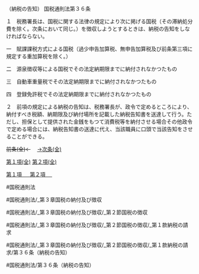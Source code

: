 （納税の告知）
国税通則法第３６条

１　税務署長は、国税に関する法律の規定により次に掲げる国税（その滞納処分費を除く。次条において同じ。）を徴収しようとするときは、納税の告知をしなければならない。

一　賦課課税方式による国税（過少申告加算税、無申告加算税及び前条第三項に規定する重加算税を除く。）

二　源泉徴収等による国税でその法定納期限までに納付されなかつたもの

三　自動車重量税でその法定納期限までに納付されなかつたもの

四　登録免許税でその法定納期限までに納付されなかつたもの

２　前項の規定による納税の告知は、税務署長が、政令で定めるところにより、納付すべき税額、納期限及び納付場所を記載した納税告知書を送達して行う。ただし、担保として提供された金銭をもつて消費税等を納付させる場合その他政令で定める場合には、納税告知書の送達に代え、当該職員に口頭で当該告知をさせることができる。

~~前条(全)←~~　  [→次条(全)](国税通則法＿＿＿＿＿第３７条_.md)

[第１項(全)](国税通則法＿＿＿＿＿第３６条第１項_.md)  [第２項(全)](国税通則法＿＿＿＿＿第３６条第２項_.md)  

[第１項 　 ](国税通則法＿＿＿＿＿第３６条第１項.md)  [第２項 　 ](国税通則法＿＿＿＿＿第３６条第２項.md)  

#国税通則法

#国税通則法/_第３章国税の納付及び徴収

#国税通則法/_第３章国税の納付及び徴収/_第２節国税の徴収

#国税通則法/_第３章国税の納付及び徴収/_第２節国税の徴収/_第１款納税の請求

#国税通則法/_第３章国税の納付及び徴収/_第２節国税の徴収/_第１款納税の請求/第３６条（納税の告知）

#国税通則法/第３６条（納税の告知）

